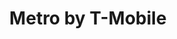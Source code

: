 ---
title: "Metro by T-Mobile"
url: /athens/metro-by-t-mobile-west-broad-street/
shop: mobile phone
---